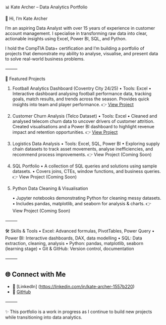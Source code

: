 📊 Kate Archer – Data Analytics Portfolio

👋 Hi, I’m Kate Archer

I’m an aspiring Data Analyst with over 15 years of experience in customer account management.
I specialise in transforming raw data into clear, actionable insights using Excel, Power BI, SQL, and Python.

I hold the CompTIA Data+ certification and I’m building a portfolio of projects that demonstrate my ability to analyse, visualise, and present data to solve real-world business problems.

⸻

📂 Featured Projects

1. Football Analytics Dashboard (Coventry City 24/25)
• Tools: Excel
• Interactive dashboard analysing football performance data, tracking goals, match results, and trends across the season. Provides quick insights into team and player performance.
👉 [View Project](https://github.com/KateArcherData/football-dashboard)

2. Customer Churn Analysis (Telco Dataset)
• Tools: Excel
• Cleaned and analysed telecom churn data to uncover drivers of customer attrition. Created visualisations and a Power BI dashboard to highlight revenue impact and retention opportunities.
👉 [View Project](https://github.com/KateArcherData/Telco-Churn-Dashboard) 

3. Logistics Data Analysis
• Tools: Excel, SQL, Power BI
• Exploring supply chain datasets to track asset movements, analyse inefficiencies, and recommend process improvements.
👉 View Project (Coming Soon)

4. SQL Portfolio
	•	A collection of SQL queries and solutions using sample datasets.
	•	Covers joins, CTEs, window functions, and business queries.
👉 View Project (Coming Soon)

5. Python Data Cleaning & Visualisation

	•	Jupyter notebooks demonstrating Python for cleaning messy datasets.
	•	Includes pandas, matplotlib, and seaborn for analysis & charts.
👉 View Project (Coming Soon)

⸻

🛠 Skills & Tools
	•	Excel: Advanced formulas, PivotTables, Power Query
	•	Power BI: Interactive dashboards, DAX, data modelling
	•	SQL: Data extraction, cleaning, analysis
	•	Python: pandas, matplotlib, seaborn (learning stage)
	•	Git & GitHub: Version control, documentation

⸻

## 🌐 Connect with Me  

- 🔗 [LinkedIn] (https://linkedin.com/in/kate-archer-1557b220)  
- 📂 [GitHub](https://github.com/KateArcherData)  
  

⸻

✨ This portfolio is a work in progress as I continue to build new projects while transitioning into data analytics.
